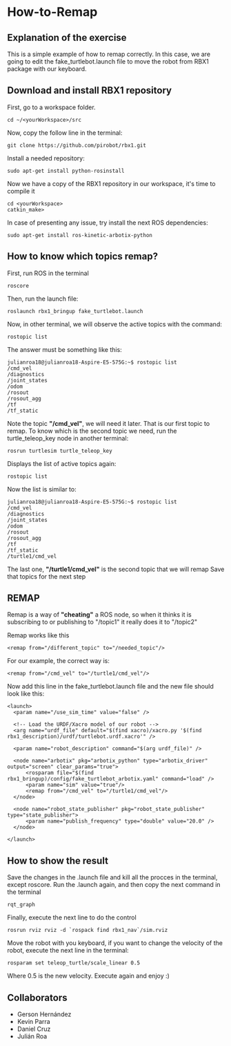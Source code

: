 # How-to-Remap
## Explanation of the exercise
This is a simple example of how to remap correctly. In this case, we are going to edit the fake_turtlebot.launch file to 
move the robot from RBX1 package with our keyboard.

## Download and install RBX1 repository
First, go to a workspace folder. 

```
cd ~/<yourWorkspace>/src
```

Now, copy the follow line in the terminal:

```
git clone https://github.com/pirobot/rbx1.git
```

Install a needed repository:

```
sudo apt-get install python-rosinstall
```

Now we have a copy of the RBX1 repository in our workspace, it's time to compile it

```
cd <yourWorkspace>
catkin_make>
```

In case of presenting any issue, try install the next ROS dependencies:

```
sudo apt-get install ros-kinetic-arbotix-python
```


## How to know which topics remap?

First, run ROS in the terminal

```
roscore
```

Then, run the launch file:

```
roslaunch rbx1_bringup fake_turtlebot.launch
```

Now, in other terminal, we will observe the active topics with the command:

```
rostopic list
```

The answer must be something like this:
```
julianroa18@julianroa18-Aspire-E5-575G:~$ rostopic list
/cmd_vel
/diagnostics
/joint_states
/odom
/rosout
/rosout_agg
/tf
/tf_static
```

Note the topic **"/cmd_vel"**, we will need it later. That is our first topic to remap.
To know which is the second topic we need, run the turtle_teleop_key node in another terminal:

```
rosrun turtlesim turtle_teleop_key
```

Displays the list of active topics again:

```
rostopic list
```

Now the list is similar to:

```
julianroa18@julianroa18-Aspire-E5-575G:~$ rostopic list
/cmd_vel
/diagnostics
/joint_states
/odom
/rosout
/rosout_agg
/tf
/tf_static
/turtle1/cmd_vel
```

The last one, **"/turtle1/cmd_vel"** is the second topic that we will remap
Save that topics for the next step


## REMAP

Remap is a way of **"cheating"** a ROS node, so when it thinks it is subscribing to or publishing to "/topic1" it really does it 
to "/topic2"

Remap works like this

```
<remap from="/different_topic" to="/needed_topic"/>
```

For our example, the correct way is:

```
<remap from="/cmd_vel" to="/turtle1/cmd_vel"/>
```

Now add this line in the fake_turtlebot.launch file and the new file should look like this:

```
<launch>
  <param name="/use_sim_time" value="false" />

  <!-- Load the URDF/Xacro model of our robot -->
  <arg name="urdf_file" default="$(find xacro)/xacro.py '$(find rbx1_description)/urdf/turtlebot.urdf.xacro'" />
   
  <param name="robot_description" command="$(arg urdf_file)" />
    
  <node name="arbotix" pkg="arbotix_python" type="arbotix_driver" output="screen" clear_params="true">
      <rosparam file="$(find rbx1_bringup)/config/fake_turtlebot_arbotix.yaml" command="load" />
      <param name="sim" value="true"/>
      <remap from="/cmd_vel" to="/turtle1/cmd_vel"/>
  </node>
  
  <node name="robot_state_publisher" pkg="robot_state_publisher" type="state_publisher">
      <param name="publish_frequency" type="double" value="20.0" />
  </node>
  
</launch>
```

## How to show the result

Save the changes in the .launch file and kill all the procces in the terminal, except roscore.
Run the .launch again, and then copy the next command in the terminal

```
rqt_graph
```

Finally, execute the next line to do the control

```
rosrun rviz rviz -d `rospack find rbx1_nav`/sim.rviz
```

Move the robot with you keyboard, if you want to change the velocity of the robot, execute the next line in the terminal:

```
rosparam set teleop_turtle/scale_linear 0.5
```

Where 0.5 is the new velocity. Execute again and enjoy :)


## Collaborators
- Gerson Hernández
- Kevin Parra 
- Daniel Cruz
- Julián Roa
